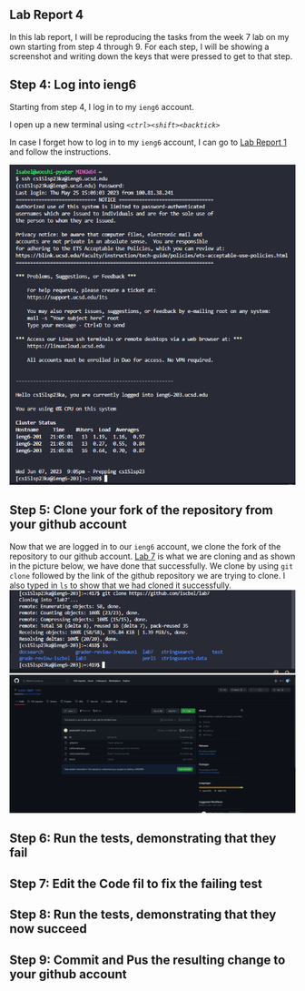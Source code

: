 ## Lab Report 4
In this lab report, I will be reproducing the tasks from the week 7 lab on my own starting from step 4 through 9. For each step, I will be showing a screenshot and writing down the keys that were pressed to get to that step.  

## Step 4: Log into ieng6
Starting from step 4, I log in to my `ieng6` account. 

I open up a new terminal using *`<ctrl><shift><backtick>`*

In case I forget how to log in to my `ieng6` account, I can go to [Lab Report 1](https://iscbel.github.io/cse15l-lab-reports/LabReport1.html#remotely-connecting-to-ieng6) and follow the instructions. 

![logging in](pictures/logginin.png)

## Step 5: Clone your fork of the repository from your github account
Now that we are logged in to our `ieng6` account, we clone the fork of the repository to our github account. [Lab 7](https://github.com/ucsd-cse15l-s23/lab7) is what we are cloning and as shown in the picture below, we have done that successfully. 
We clone by using `git clone` followed by the link of the github repository we are trying to clone. I also typed in `ls` to show that we had cloned it successfully. 
![Clone repo](pictures/clonereal.png)
![Fork repo](pictures/forkrepo.png)
## Step 6: Run the tests, demonstrating that they fail
## Step 7: Edit the Code fil to fix the failing test
## Step 8: Run the tests, demonstrating that they now succeed
## Step 9: Commit and Pus the resulting change to your github account

